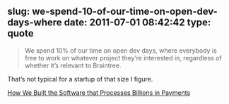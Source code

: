 slug: we-spend-10-of-our-time-on-open-dev-days-where
date: 2011-07-01 08:42:42
type: quote
---

> We spend 10% of our time on open dev days, where everybody is free to work on whatever project they’re interested in, regardless of whether it’s relevant to Braintree.

That’s not typical for a startup of that size I figure.

 [How We Built the Software that Processes Billions in Payments](http://www.braintreepayments.com/inside-braintree/how-we-built-the-software-that-processes-billions-in-payments)
